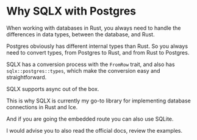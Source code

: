 # Why SQLX with Postgres

When working with databases in Rust, you always need to handle the differences in data types,
between the database, and Rust.

Postgres obviously has different internal types than Rust. So you always need to convert types,
from Postgres to Rust, and from Rust to Postgres.

SQLX has a conversion process with the `FromRow` trait, and also has `sqlx::postgres::types`,
which make the conversion easy and straightforward.

SQLX supports async out of the box.

This is why SQLX is currently my go-to library for implementing database connections in
Rust and Ice.

And if you are going the embedded route you can also use SQLite.

I would advise you to also read the official docs, review the examples.
